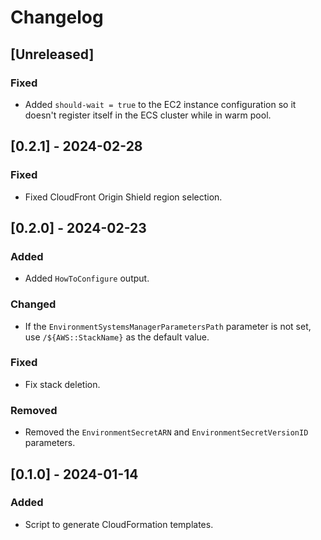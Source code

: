 # Changelog

## [Unreleased]
### Fixed
- Added `should-wait = true` to the EC2 instance configuration so it doesn't register itself in the ECS cluster while in warm pool.

## [0.2.1] - 2024-02-28
### Fixed
- Fixed CloudFront Origin Shield region selection.

## [0.2.0] - 2024-02-23
### Added
- Added `HowToConfigure` output.

### Changed
- If the `EnvironmentSystemsManagerParametersPath` parameter is not set, use `/${AWS::StackName}` as the default value.

### Fixed
- Fix stack deletion.

### Removed
- Removed the `EnvironmentSecretARN` and `EnvironmentSecretVersionID` parameters.

## [0.1.0] - 2024-01-14
### Added
- Script to generate CloudFormation templates.
